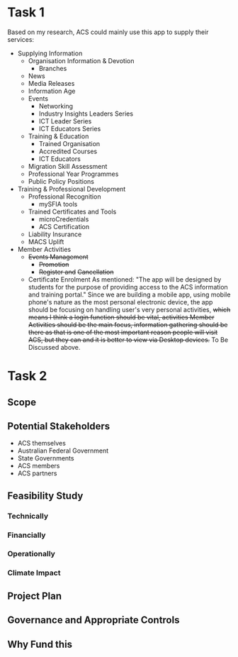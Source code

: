 # Task 1
Based on my research, ACS could mainly use this app to supply their services:
- Supplying Information
	- Organisation Information & Devotion
		- Branches
	- News
	- Media Releases
	- Information Age
	- Events
		- Networking
		- Industry Insights Leaders Series
		- ICT Leader Series
		- ICT Educators Series
	- Training & Education
		-  Trained Organisation
		- Accredited Courses
		- ICT Educators
	- Migration Skill Assessment
	- Professional Year Programmes
	- Public Policy Positions
- Training & Professional Development
	- Professional Recognition
		- mySFIA tools
	- Trained Certificates and Tools
		- microCredentials
		- ACS Certification
	- Liability Insurance
	- MACS Uplift
- Member Activities
	- ~~Events Management~~
		- ~~Promotion~~
		- ~~Register and~~ ~~Cancellation~~
	- Certificate Enrolment
As mentioned: "The app will be designed by students for the purpose of providing access to the ACS information and training portal." Since we are building a mobile app, using mobile phone's nature as the most personal electronic device, the app should be focusing on handling user's very personal activities, ~~which means I think a login function should be vital, activities Member Activities should be the main focus, information gathering should be there as that is one of the most important reason people will visit ACS, but they can and it is better to view via Desktop devices.~~
To Be Discussed above.
# Task 2
## Scope

## Potential Stakeholders
* ACS themselves
* Australian Federal Government
* State Governments
* ACS members
* ACS partners
## Feasibility Study

### Technically

### Financially

### Operationally

### Climate Impact

## Project Plan
## Governance and Appropriate Controls

## Why Fund this




